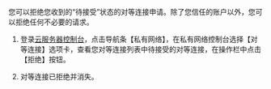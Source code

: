 您可以拒绝您收到的“待接受”状态的对等连接申请。除了您信任的账户以外，您可以拒绝任何不必要的请求。

1) 登录[云服务器控制台](https://console.qcloud.com/)，点击导航条【私有网络】，在私有网络控制台选择【对等连接】选项卡，查看您对等连接列表中待接受的对等连接，在操作栏中点击【拒绝】按钮。

2) 对等连接已拒绝并消失。